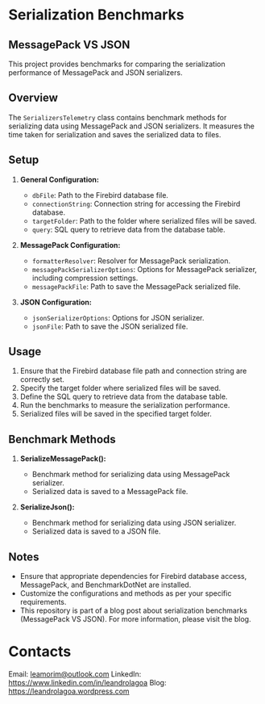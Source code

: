 ﻿# Serialization Benchmarks
## MessagePack VS JSON

This project provides benchmarks for comparing the serialization performance of MessagePack and JSON serializers.

## Overview

The `SerializersTelemetry` class contains benchmark methods for serializing data using MessagePack and JSON serializers. It measures the time taken for serialization and saves the serialized data to files.

## Setup

1. **General Configuration:**
   - `dbFile`: Path to the Firebird database file.
   - `connectionString`: Connection string for accessing the Firebird database.
   - `targetFolder`: Path to the folder where serialized files will be saved.
   - `query`: SQL query to retrieve data from the database table.

2. **MessagePack Configuration:**
   - `formatterResolver`: Resolver for MessagePack serialization.
   - `messagePackSerializerOptions`: Options for MessagePack serializer, including compression settings.
   - `messagePackFile`: Path to save the MessagePack serialized file.

3. **JSON Configuration:**
   - `jsonSerializerOptions`: Options for JSON serializer.
   - `jsonFile`: Path to save the JSON serialized file.

## Usage

1. Ensure that the Firebird database file path and connection string are correctly set.
2. Specify the target folder where serialized files will be saved.
3. Define the SQL query to retrieve data from the database table.
4. Run the benchmarks to measure the serialization performance.
5. Serialized files will be saved in the specified target folder.

## Benchmark Methods

1. **SerializeMessagePack():**
   - Benchmark method for serializing data using MessagePack serializer.
   - Serialized data is saved to a MessagePack file.

2. **SerializeJson():**
   - Benchmark method for serializing data using JSON serializer.
   - Serialized data is saved to a JSON file.

## Notes

- Ensure that appropriate dependencies for Firebird database access, MessagePack, and BenchmarkDotNet are installed.
- Customize the configurations and methods as per your specific requirements.
- This repository is part of a blog post about serialization benchmarks (MessagePack VS JSON). For more information, please visit the blog.

# Contacts
Email: leamorim@outlook.com 
LinkedIn: https://www.linkedin.com/in/leandrolagoa 
Blog: https://leandrolagoa.wordpress.com